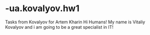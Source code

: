 # -ua.kovalyov.hw1
Tasks from Kovalyov for Artem Kharin
Hi Humans!
My name is Vitaliy Kovalyov and i am going to be a great specialist in IT!
